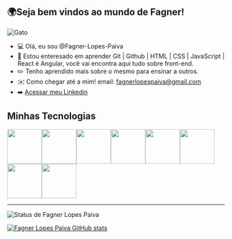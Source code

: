 ## 🌍Seja bem vindos ao mundo de Fagner!
![Gato](https://cdn.pixabay.com/animation/2023/01/31/11/00/11-00-41-940_512.gif)
- 💻 Olá, eu sou @Fagner-Lopes-Paiva
- 💬  Estou enteresado em aprender Git | Github | HTML | CSS | JavaScript | React é Angular, você vai encontra aqui tudo sobre front-end.
- ✏️ Tenho aprendido mais sobre o mesmo para ensinar a outros.
- ✉️ Como chegar até a mim! email: fagnerlopespaiva@gmail.com
- ➡️ [Acessar meu Linkedin](https://www.linkedin.com/in/fagner-lopes-08aa4b131?lipi=urn%3Ali%3Apage%3Ad_flagship3_profile_view_base_contact_details%3B7vxUQFEVSJWU7RrA%2F0FoqQ%3D%3D)

## Minhas Tecnologias
<img src="https://cdn.jsdelivr.net/gh/devicons/devicon@latest/icons/git/git-original.svg" width="80px"><img src="https://cdn.jsdelivr.net/gh/devicons/devicon@latest/icons/github/github-original.svg" width="80px"><img src="https://cdn.jsdelivr.net/gh/devicons/devicon@latest/icons/html5/html5-original.svg" width="80px"><img src="https://cdn.jsdelivr.net/gh/devicons/devicon@latest/icons/css3/css3-original.svg" width="80px"/><img src="https://cdn.jsdelivr.net/gh/devicons/devicon@latest/icons/javascript/javascript-original.svg" width="80px"/><img src="https://cdn.jsdelivr.net/gh/devicons/devicon@latest/icons/react/react-original.svg" width="80px"/><img src="https://cdn.jsdelivr.net/gh/devicons/devicon@latest/icons/angular/angular-original.svg" width="80px"/><img src="https://cdn.jsdelivr.net/gh/devicons/devicon@latest/icons/bootstrap/bootstrap-original.svg" width="80px"/>

___________________

![Status de Fagner Lopes Paiva](https://github-readme-stats.vercel.app/api/top-langs/?username=Fagner-Lopes-Paiva&layout=compact&langs_count=7&theme=dracula)

[![Fagner Lopes Paiva GitHub stats](https://github-readme-stats.vercel.app/api?username=Fagner-Lopes-Paiva)](https://github.com/Fagner-Lopes-Paiva/github-readme-stats)